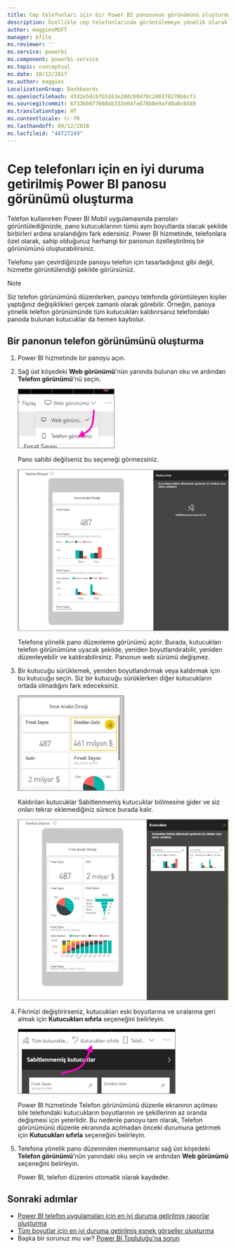 ```yaml
---
title: Cep telefonları için bir Power BI panosunun görünümünü oluşturma
description: Özellikle cep telefonlarında görüntülemeye yönelik olarak Power BI hizmetindeki bir panonun özelleştirilmiş bir görünümünü oluşturmayı öğrenin.
author: maggiesMSFT
manager: kfile
ms.reviewer: ''
ms.service: powerbi
ms.component: powerbi-service
ms.topic: conceptual
ms.date: 10/12/2017
ms.author: maggies
LocalizationGroup: Dashboards
ms.openlocfilehash: d3d2e5dcbfb5163e20dc60470c240378278bbcf1
ms.sourcegitcommit: 67336b077668ab332e04fa670b0e9afd0a0c6489
ms.translationtype: HT
ms.contentlocale: tr-TR
ms.lasthandoff: 09/12/2018
ms.locfileid: "44727249"
---
```

# <a name="create-a-view-of-a-power-bi-dashboard-optimized-for-mobile-phones"></a>Cep telefonları için en iyi duruma getirilmiş Power BI panosu görünümü oluşturma
Telefon kullanırken Power BI Mobil uygulamasında panoları görüntülediğinizde, pano kutucuklarının tümü aynı boyutlarda olacak şekilde birbirleri ardına sıralandığını fark edersiniz. Power BI hizmetinde, telefonlara özel olarak, sahip olduğunuz herhangi bir panonun özelleştirilmiş bir görünümünü oluşturabilirsiniz.

Telefonu yan çevirdiğinizde panoyu telefon için tasarladığınız gibi değil, hizmette görüntülendiği şekilde görürsünüz.

> [!NOTE]
> Siz telefon görünümünü düzenlerken, panoyu telefonda görüntüleyen kişiler yaptığınız değişiklikleri gerçek zamanlı olarak görebilir. Örneğin, panoya yönelik telefon görünümünde tüm kutucukları kaldırırsanız telefondaki panoda bulunan kutucuklar da hemen kaybolur. 
> 
> 

## <a name="create-a-phone-view-of-a-dashboard"></a>Bir panonun telefon görünümünü oluşturma
1. Power BI hizmetinde bir panoyu açın.
2. Sağ üst köşedeki **Web görünümü**'nün yanında bulunan oku ve ardından **Telefon görünümü**'nü seçin.

    ![](media/service-create-dashboard-mobile-phone-view/power-bi-service-phone-view-dashboard.png)

    Pano sahibi değilseniz bu seçeneği görmezsiniz.

    ![](media/service-create-dashboard-mobile-phone-view/power-bi-mobile-edit-phone-view-canvas.png)

    Telefona yönelik pano düzenleme görünümü açılır. Burada, kutucukları telefon görünümüne uyacak şekilde, yeniden boyutlandırabilir, yeniden düzenleyebilir ve kaldırabilirsiniz. Panonun web sürümü değişmez.


1. Bir kutucuğu sürüklemek, yeniden boyutlandırmak veya kaldırmak için bu kutucuğu seçin. Siz bir kutucuğu sürüklerken diğer kutucukların ortada olmadığını fark edeceksiniz.
   
    ![](media/service-create-dashboard-mobile-phone-view/power-bi-unpin-tile-phone-dashboard.png)
   
    Kaldırılan kutucuklar Sabitlenmemiş kutucuklar bölmesine gider ve siz onları tekrar eklemediğiniz sürece burada kalır.
   
    ![](media/service-create-dashboard-mobile-phone-view/power-bi-mobile-edit-phone-view-post-edit.png)
2. Fikrinizi değiştirirseniz, kutucukları eski boyutlarına ve sıralarına geri almak için **Kutucukları sıfırla** seçeneğini belirleyin.
   
    ![](media/service-create-dashboard-mobile-phone-view/power-bi-service-phone-view-reset-tiles.png)
   
    Power BI hizmetinde Telefon görünümünü düzenle ekranının açılması bile telefondaki kutucukların boyutlarının ve şekillerinin az oranda değişmesi için yeterlidir. Bu nedenle panoyu tam olarak, Telefon görünümünü düzenle ekranında açılmadan önceki durumuna getirmek için **Kutucukları sıfırla** seçeneğini belirleyin.
3. Telefona yönelik pano düzeninden memnunsanız sağ üst köşedeki **Telefon görünümü**'nün yanındaki oku seçin ve ardından **Web görünümü** seçeneğini belirleyin.
   
    Power BI, telefon düzenini otomatik olarak kaydeder.

## <a name="next-steps"></a>Sonraki adımlar
* [Power BI telefon uygulamaları için en iyi duruma getirilmiş raporlar oluşturma](desktop-create-phone-report.md)
* [Tüm boyutlar için en iyi duruma getirilmiş esnek görseller oluşturma](visuals/desktop-create-responsive-visuals.md)
* Başka bir sorunuz mu var? [Power BI Topluluğu'na sorun](http://community.powerbi.com/)

